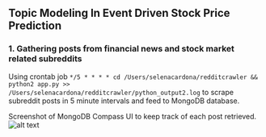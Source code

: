 ## Topic Modeling In Event Driven Stock Price Prediction

### 1. Gathering posts from financial news and stock market related subreddits
Using crontab job `*/5 * * * * cd /Users/selenacardona/redditcrawler && python2 app.py >> /Users/selenacardona/redditcrawler/python_output2.log` to scrape subreddit posts in 5 minute intervals and feed to MongoDB database.

Screenshot of MongoDB Compass UI to keep track of each post retrieved.
![alt text](https://raw.githubusercontent.com/cardosel/Topic-Modeling-In-Event-Driven-Stock-Price-Prediction/master/mongodb_compass.jpg)
